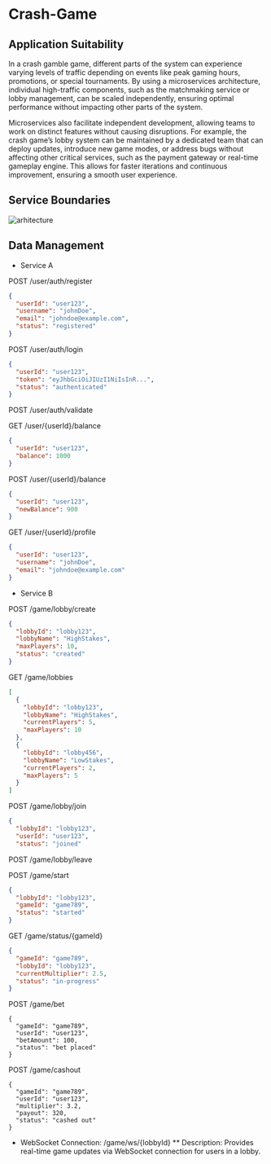 # Crash-Game

## Application Suitability

In a crash gamble game, different parts of the system can experience varying levels of traffic depending on events like peak gaming hours, promotions, or special tournaments. By using a microservices architecture, individual high-traffic components, such as the matchmaking service or lobby management, can be scaled independently, ensuring optimal performance without impacting other parts of the system.

Microservices also facilitate independent development, allowing teams to work on distinct features without causing disruptions. For example, the crash game’s lobby system can be maintained by a dedicated team that can deploy updates, introduce new game modes, or address bugs without affecting other critical services, such as the payment gateway or real-time gameplay engine. This allows for faster iterations and continuous improvement, ensuring a smooth user experience.

## Service Boundaries
![arhitecture](https://github.com/user-attachments/assets/cac8578b-bcc6-47d5-bef7-f5264aa24838)

## Data Management

- Service A

POST /user/auth/register
```json
{
  "userId": "user123",
  "username": "johnDoe",
  "email": "johndoe@example.com",
  "status": "registered"
}
```

POST /user/auth/login
```json
{
  "userId": "user123",
  "token": "eyJhbGciOiJIUzI1NiIsInR...",
  "status": "authenticated"
}
```

POST /user/auth/validate

GET /user/{userId}/balance
```json
{
  "userId": "user123",
  "balance": 1000
}
```

POST /user/{userId}/balance
```json
{
  "userId": "user123",
  "newBalance": 900
}
```

GET /user/{userId}/profile
```json
{
  "userId": "user123",
  "username": "johnDoe",
  "email": "johndoe@example.com"
}
```

- Service B

POST /game/lobby/create
```json
{
  "lobbyId": "lobby123",
  "lobbyName": "HighStakes",
  "maxPlayers": 10,
  "status": "created"
}
```

GET /game/lobbies
```json
[
  {
    "lobbyId": "lobby123",
    "lobbyName": "HighStakes",
    "currentPlayers": 5,
    "maxPlayers": 10
  },
  {
    "lobbyId": "lobby456",
    "lobbyName": "LowStakes",
    "currentPlayers": 2,
    "maxPlayers": 5
  }
]
```

POST /game/lobby/join
```json
{
  "lobbyId": "lobby123",
  "userId": "user123",
  "status": "joined"

```

POST /game/lobby/leave

POST /game/start
```json
{
  "lobbyId": "lobby123",
  "gameId": "game789",
  "status": "started"
}
```

GET /game/status/{gameId}
```json
{
  "gameId": "game789",
  "lobbyId": "lobby123",
  "currentMultiplier": 2.5,
  "status": "in-progress"
}
```
POST /game/bet
```
{
  "gameId": "game789",
  "userId": "user123",
  "betAmount": 100,
  "status": "bet placed"
}
```

POST /game/cashout
```
{
  "gameId": "game789",
  "userId": "user123",
  "multiplier": 3.2,
  "payout": 320,
  "status": "cashed out"
}
```

* WebSocket Connection: /game/ws/{lobbyId}
** Description: Provides real-time game updates via WebSocket connection for users in a lobby.

